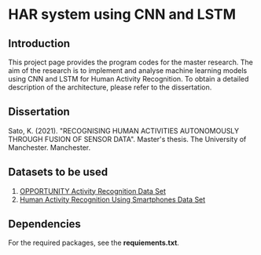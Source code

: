 # HAR system using CNN and LSTM

## Introduction
This project page provides the program codes for the master research.
The aim of the research is to implement and analyse machine learning models using CNN and LSTM for Human Activity Recognition.
To obtain a detailed description of the architecture, please refer to the dissertation. 

## Dissertation
Sato, K. (2021). "RECOGNISING HUMAN ACTIVITIES AUTONOMOUSLY THROUGH FUSION OF SENSOR DATA". Master's thesis. The University of Manchester. Manchester.

## Datasets to be used
1. [OPPORTUNITY Activity Recognition Data Set](http://archive.ics.uci.edu/ml/datasets/OPPORTUNITY+Activity+Recognition)
2. [Human Activity Recognition Using Smartphones Data Set](https://archive.ics.uci.edu/ml/datasets/Human+Activity+Recognition+Using+Smartphones)

## Dependencies
For the required packages, see the **requiements.txt**.
